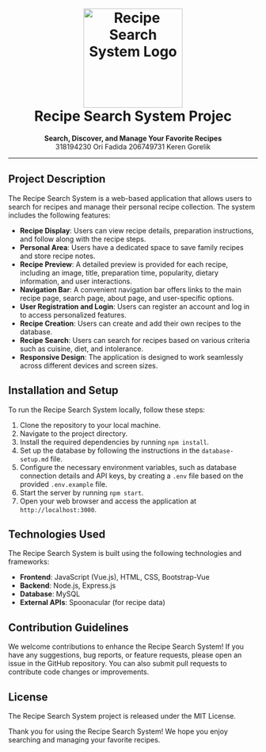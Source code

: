 <h1 align="center">
  <img src="https://images.unsplash.com/photo-1504674900247-0877df9cc836?ixlib=rb-4.0.3&ixid=M3wxMjA3fDB8MHxleHBsb3JlLWZlZWR8MXx8fGVufDB8fHx8fA%3D%3D&w=1000&q=80"  alt="Recipe Search System Logo" width="200px"/>
  </br>
  Recipe Search System Projec
  
</h1>

<p align="center">
  <b>Search, Discover, and Manage Your Favorite Recipes</b></br>
  318194230 Ori Fadida 206749731 Keren Gorelik
</p>

---
## Project Description

The Recipe Search System is a web-based application that allows users to search for recipes and manage their personal recipe collection. The system includes the following features:

- **Recipe Display**: Users can view recipe details, preparation instructions, and follow along with the recipe steps.
- **Personal Area**: Users have a dedicated space to save family recipes and store recipe notes.
- **Recipe Preview**: A detailed preview is provided for each recipe, including an image, title, preparation time, popularity, dietary information, and user interactions.
- **Navigation Bar**: A convenient navigation bar offers links to the main recipe page, search page, about page, and user-specific options.
- **User Registration and Login**: Users can register an account and log in to access personalized features.
- **Recipe Creation**: Users can create and add their own recipes to the database.
- **Recipe Search**: Users can search for recipes based on various criteria such as cuisine, diet, and intolerance.
- **Responsive Design**: The application is designed to work seamlessly across different devices and screen sizes.

## Installation and Setup

To run the Recipe Search System locally, follow these steps:

1. Clone the repository to your local machine.
2. Navigate to the project directory.
3. Install the required dependencies by running `npm install`.
4. Set up the database by following the instructions in the `database-setup.md` file.
5. Configure the necessary environment variables, such as database connection details and API keys, by creating a `.env` file based on the provided `.env.example` file.
6. Start the server by running `npm start`.
7. Open your web browser and access the application at `http://localhost:3000`.

## Technologies Used

The Recipe Search System is built using the following technologies and frameworks:

- **Frontend**: JavaScript (Vue.js), HTML, CSS, Bootstrap-Vue
- **Backend**: Node.js, Express.js
- **Database**: MySQL
- **External APIs**: Spoonacular (for recipe data)

## Contribution Guidelines

We welcome contributions to enhance the Recipe Search System! If you have any suggestions, bug reports, or feature requests, please open an issue in the GitHub repository. You can also submit pull requests to contribute code changes or improvements.

## License

The Recipe Search System project is released under the MIT License.

Thank you for using the Recipe Search System! We hope you enjoy searching and managing your favorite recipes.

